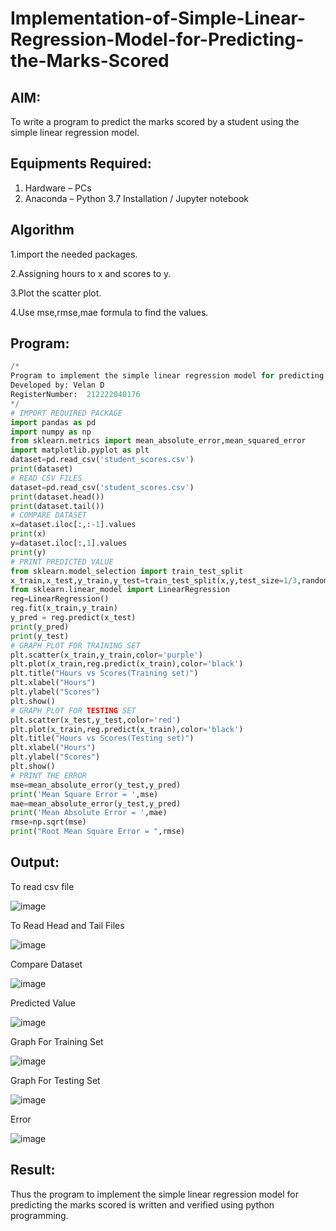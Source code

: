 # Implementation-of-Simple-Linear-Regression-Model-for-Predicting-the-Marks-Scored

## AIM:
To write a program to predict the marks scored by a student using the simple linear regression model.

## Equipments Required:
1. Hardware – PCs
2. Anaconda – Python 3.7 Installation / Jupyter notebook

## Algorithm
1.import the needed packages.

2.Assigning hours to x and scores to y.

3.Plot the scatter plot.

4.Use mse,rmse,mae formula to find the values.

## Program:
```python
/*
Program to implement the simple linear regression model for predicting the marks scored.
Developed by: Velan D
RegisterNumber:  212222040176
*/
# IMPORT REQUIRED PACKAGE
import pandas as pd
import numpy as np
from sklearn.metrics import mean_absolute_error,mean_squared_error
import matplotlib.pyplot as plt
dataset=pd.read_csv('student_scores.csv')
print(dataset)
# READ CSV FILES
dataset=pd.read_csv('student_scores.csv')
print(dataset.head())
print(dataset.tail())
# COMPARE DATASET
x=dataset.iloc[:,:-1].values
print(x)
y=dataset.iloc[:,1].values
print(y)
# PRINT PREDICTED VALUE
from sklearn.model_selection import train_test_split
x_train,x_test,y_train,y_test=train_test_split(x,y,test_size=1/3,random_state=0)
from sklearn.linear_model import LinearRegression
reg=LinearRegression()
reg.fit(x_train,y_train)
y_pred = reg.predict(x_test)
print(y_pred)
print(y_test)
# GRAPH PLOT FOR TRAINING SET
plt.scatter(x_train,y_train,color='purple')
plt.plot(x_train,reg.predict(x_train),color='black')
plt.title("Hours vs Scores(Training set)")
plt.xlabel("Hours")
plt.ylabel("Scores")
plt.show()
# GRAPH PLOT FOR TESTING SET
plt.scatter(x_test,y_test,color='red')
plt.plot(x_train,reg.predict(x_train),color='black')
plt.title("Hours vs Scores(Testing set)")
plt.xlabel("Hours")
plt.ylabel("Scores")
plt.show()
# PRINT THE ERROR
mse=mean_absolute_error(y_test,y_pred)
print('Mean Square Error = ',mse)
mae=mean_absolute_error(y_test,y_pred)
print('Mean Absolute Error = ',mae)
rmse=np.sqrt(mse)
print("Root Mean Square Error = ",rmse)

```

## Output:
To read csv file

![image](https://github.com/VELANDHANANJAYAN/Implementation-of-Simple-Linear-Regression-Model-for-Predicting-the-Marks-Scored/assets/119405038/ee006794-dc96-45cd-a28a-c2315a95a78e)


To Read Head and Tail Files

![image](https://github.com/VELANDHANANJAYAN/Implementation-of-Simple-Linear-Regression-Model-for-Predicting-the-Marks-Scored/assets/119405038/061d03ef-8710-45b5-9254-0cb47782b673)


Compare Dataset

![image](https://github.com/VELANDHANANJAYAN/Implementation-of-Simple-Linear-Regression-Model-for-Predicting-the-Marks-Scored/assets/119405038/42aabedd-71aa-4080-bada-daf37bd96340)


Predicted Value

![image](https://github.com/VELANDHANANJAYAN/Implementation-of-Simple-Linear-Regression-Model-for-Predicting-the-Marks-Scored/assets/119405038/16c1170e-988e-43fe-92fa-b89a0db72c57)


Graph For Training Set

![image](https://github.com/VELANDHANANJAYAN/Implementation-of-Simple-Linear-Regression-Model-for-Predicting-the-Marks-Scored/assets/119405038/39f9b67d-10f3-461e-9df7-5a764362241c)


Graph For Testing Set

![image](https://github.com/VELANDHANANJAYAN/Implementation-of-Simple-Linear-Regression-Model-for-Predicting-the-Marks-Scored/assets/119405038/667e1567-7931-419d-a93c-deb5c70e1c54)


Error

![image](https://github.com/VELANDHANANJAYAN/Implementation-of-Simple-Linear-Regression-Model-for-Predicting-the-Marks-Scored/assets/119405038/3ad71463-1722-48b5-a86f-343020b5b7a0)




## Result:
Thus the program to implement the simple linear regression model for predicting the marks scored is written and verified using python programming.
